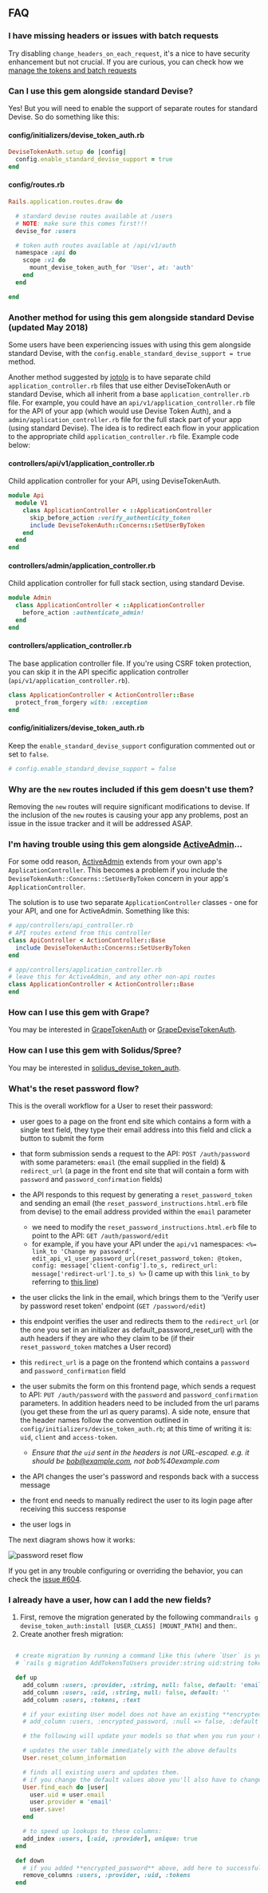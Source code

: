 ## FAQ

### I have missing headers or issues with batch requests

Try disabling `change_headers_on_each_request`, it's a nice to have security enhancement but not crucial. If you are curious, you can check how we [manage the tokens and batch requests](docs/conceptual.md)

### Can I use this gem alongside standard Devise?

Yes! But you will need to enable the support of separate routes for standard Devise. So do something like this:

#### config/initializers/devise_token_auth.rb
~~~ruby
DeviseTokenAuth.setup do |config|
  config.enable_standard_devise_support = true
end
~~~

#### config/routes.rb
~~~ruby
Rails.application.routes.draw do

  # standard devise routes available at /users
  # NOTE: make sure this comes first!!!
  devise_for :users

  # token auth routes available at /api/v1/auth
  namespace :api do
    scope :v1 do
      mount_devise_token_auth_for 'User', at: 'auth'
    end
  end

end
~~~

### Another method for using this gem alongside standard Devise (updated May 2018)

Some users have been experiencing issues with using this gem alongside standard Devise, with the `config.enable_standard_devise_support = true` method.

Another method suggested by [jotolo](https://github.com/jotolo) is to have separate child `application_controller.rb` files that use either DeviseTokenAuth or standard Devise, which all inherit from a base `application_controller.rb` file. For example, you could have an `api/v1/application_controller.rb` file for the API of your app (which would use Devise Token Auth), and a `admin/application_controller.rb` file for the full stack part of your app (using standard Devise). The idea is to redirect each flow in your application to the appropriate child `application_controller.rb` file. Example code below:

#### controllers/api/v1/application_controller.rb
Child application controller for your API, using DeviseTokenAuth.
~~~ruby
module Api
  module V1
    class ApplicationController < ::ApplicationController
      skip_before_action :verify_authenticity_token
      include DeviseTokenAuth::Concerns::SetUserByToken
    end
  end
end
~~~

#### controllers/admin/application_controller.rb
Child application controller for full stack section, using standard Devise.
~~~ruby
module Admin
  class ApplicationController < ::ApplicationController
    before_action :authenticate_admin!
  end
end
~~~

#### controllers/application_controller.rb
The base application controller file. If you're using CSRF token protection, you can skip it in the API specific application controller (`api/v1/application_controller.rb`).
~~~ruby
class ApplicationController < ActionController::Base
  protect_from_forgery with: :exception
end
~~~

#### config/initializers/devise_token_auth.rb
Keep the `enable_standard_devise_support` configuration commented out or set to `false`.
~~~ruby
# config.enable_standard_devise_support = false
~~~

### Why are the `new` routes included if this gem doesn't use them?

Removing the `new` routes will require significant modifications to devise. If the inclusion of the `new` routes is causing your app any problems, post an issue in the issue tracker and it will be addressed ASAP.

### I'm having trouble using this gem alongside [ActiveAdmin](https://activeadmin.info/)...

For some odd reason, [ActiveAdmin](https://activeadmin.info/) extends from your own app's `ApplicationController`. This becomes a problem if you include the `DeviseTokenAuth::Concerns::SetUserByToken` concern in your app's `ApplicationController`.

The solution is to use two separate `ApplicationController` classes - one for your API, and one for ActiveAdmin. Something like this:

~~~ruby
# app/controllers/api_controller.rb
# API routes extend from this controller
class ApiController < ActionController::Base
  include DeviseTokenAuth::Concerns::SetUserByToken
end

# app/controllers/application_controller.rb
# leave this for ActiveAdmin, and any other non-api routes
class ApplicationController < ActionController::Base
end
~~~


### How can I use this gem with Grape?

You may be interested in [GrapeTokenAuth](https://github.com/mcordell/grape_token_auth) or [GrapeDeviseTokenAuth](https://github.com/mcordell/grape_devise_token_auth).

### How can I use this gem with Solidus/Spree?

You may be interested in [solidus_devise_token_auth](https://github.com/skycocker/solidus_devise_token_auth).

### What's the reset password flow?

This is the overall workflow for a User to reset their password:

- user goes to a page on the front end site which contains a form with a single text field, they type their email address into this field and click a button to submit the form

- that form submission sends a request to the API: `POST /auth/password` with some parameters: `email` (the email supplied in the field) & `redirect_url` (a page in the front end site that will contain a form with `password` and `password_confirmation` fields)

- the API responds to this request by generating a `reset_password_token` and sending an email (the `reset_password_instructions.html.erb` file from devise) to the email address provided within the `email` parameter
  - we need to modify the `reset_password_instructions.html.erb` file to point to the API: `GET /auth/password/edit`
  - for example, if you have your API under the `api/v1` namespaces: `<%= link_to 'Change my password', edit_api_v1_user_password_url(reset_password_token: @token, config: message['client-config'].to_s, redirect_url: message['redirect-url'].to_s) %>` (I came up with this `link_to` by referring to [this line](https://github.com/lynndylanhurley/devise_token_auth/blob/15bf7857eca2d33602c7a9cb9d08db8a160f8ab8/app/views/devise/mailer/reset_password_instructions.html.erb#L5))

- the user clicks the link in the email, which brings them to the 'Verify user by password reset token' endpoint (`GET /password/edit`)

- this endpoint verifies the user and redirects them to the `redirect_url` (or the one you set in an initializer as default_password_reset_url) with the auth headers if they are who they claim to be (if their `reset_password_token` matches a User record)

- this `redirect_url` is a page on the frontend which contains a `password` and `password_confirmation` field

- the user submits the form on this frontend page, which sends a request to API: `PUT /auth/password` with the `password` and `password_confirmation` parameters. In addition headers need to be included from the url params (you get these from the url as query params). A side note, ensure that the header names follow the convention outlined in `config/initializers/devise_token_auth.rb`; at this time of writing it is: `uid`, `client` and `access-token`.
  - _Ensure that the `uid` sent in the headers is not URL-escaped. e.g. it should be bob@example.com, not bob%40example.com_

- the API changes the user's password and responds back with a success message

- the front end needs to manually redirect the user to its login page after receiving this success response

- the user logs in

The next diagram shows how it works:

![password reset flow](password_diagram_reset.jpg)

If you get in any trouble configuring or overriding the behavior, you can check the [issue #604](https://github.com/lynndylanhurley/devise_token_auth/issues/604).


### I already have a user, how can I add the new fields?

1. First, remove the migration generated by the following command`rails g devise_token_auth:install [USER_CLASS] [MOUNT_PATH]` and then:.
2. Create another fresh migration:

```ruby

  # create migration by running a command like this (where `User` is your USER_CLASS table):
  # `rails g migration AddTokensToUsers provider:string uid:string tokens:text`

  def up
    add_column :users, :provider, :string, null: false, default: 'email'
    add_column :users, :uid, :string, null: false, default: ''
    add_column :users, :tokens, :text

    # if your existing User model does not have an existing **encrypted_password** column uncomment below line.
    # add_column :users, :encrypted_password, :null => false, :default => ""

    # the following will update your models so that when you run your migration

    # updates the user table immediately with the above defaults
    User.reset_column_information

    # finds all existing users and updates them.
    # if you change the default values above you'll also have to change them here below:
    User.find_each do |user|
      user.uid = user.email
      user.provider = 'email'
      user.save!
    end

    # to speed up lookups to these columns:
    add_index :users, [:uid, :provider], unique: true
  end

  def down
    # if you added **encrypted_password** above, add here to successfully rollback
    remove_columns :users, :provider, :uid, :tokens
  end

```
